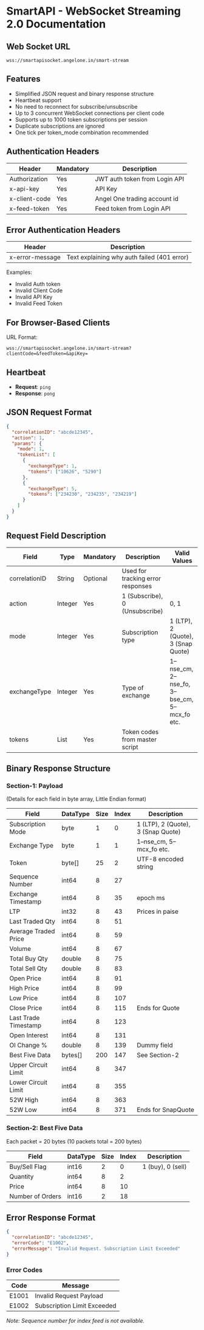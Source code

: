 # SmartAPI - WebSocket Streaming 2.0 Documentation

## Web Socket URL

```
wss://smartapisocket.angelone.in/smart-stream
```

## Features

- Simplified JSON request and binary response structure
- Heartbeat support
- No need to reconnect for subscribe/unsubscribe
- Up to 3 concurrent WebSocket connections per client code
- Supports up to 1000 token subscriptions per session
- Duplicate subscriptions are ignored
- One tick per token_mode combination recommended

## Authentication Headers

| Header         | Mandatory | Description                                      |
|----------------|-----------|--------------------------------------------------|
| Authorization  | Yes       | JWT auth token from Login API                   |
| x-api-key      | Yes       | API Key                                          |
| x-client-code  | Yes       | Angel One trading account id                    |
| x-feed-token   | Yes       | Feed token from Login API                        |

## Error Authentication Headers

| Header           | Description                                 |
|------------------|---------------------------------------------|
| x-error-message  | Text explaining why auth failed (401 error) |

Examples:
- Invalid Auth token
- Invalid Client Code
- Invalid API Key
- Invalid Feed Token

## For Browser-Based Clients

URL Format:
```
wss://smartapisocket.angelone.in/smart-stream?clientCode=&feedToken=&apiKey=
```

## Heartbeat

- **Request**: `ping`
- **Response**: `pong`

## JSON Request Format

```json
{
  "correlationID": "abcde12345",
  "action": 1,
  "params": {
    "mode": 1,
    "tokenList": [
      {
        "exchangeType": 1,
        "tokens": ["10626", "5290"]
      },
      {
        "exchangeType": 5,
        "tokens": ["234230", "234235", "234219"]
      }
    ]
  }
}
```

## Request Field Description

| Field         | Type       | Mandatory | Description                                 | Valid Values       |
|---------------|------------|-----------|---------------------------------------------|---------------------|
| correlationID | String     | Optional  | Used for tracking error responses           |                     |
| action        | Integer    | Yes       | 1 (Subscribe), 0 (Unsubscribe)              | 0, 1                |
| mode          | Integer    | Yes       | Subscription type                           | 1 (LTP), 2 (Quote), 3 (Snap Quote) |
| exchangeType  | Integer    | Yes       | Type of exchange                            | 1–nse_cm, 2–nse_fo, 3–bse_cm, 5–mcx_fo etc. |
| tokens        | List       | Yes       | Token codes from master script              |                     |

## Binary Response Structure

### Section-1: Payload

(Details for each field in byte array, Little Endian format)

| Field                | DataType | Size | Index | Description                            |
|----------------------|----------|------|--------|----------------------------------------|
| Subscription Mode    | byte     | 1    | 0      | 1 (LTP), 2 (Quote), 3 (Snap Quote)     |
| Exchange Type        | byte     | 1    | 1      | 1–nse_cm, 5–mcx_fo etc.                |
| Token                | byte[]   | 25   | 2      | UTF-8 encoded string                    |
| Sequence Number      | int64    | 8    | 27     |                                          |
| Exchange Timestamp   | int64    | 8    | 35     | epoch ms                                |
| LTP                  | int32    | 8    | 43     | Prices in paise                         |
| Last Traded Qty      | int64    | 8    | 51     |                                          |
| Average Traded Price | int64    | 8    | 59     |                                          |
| Volume               | int64    | 8    | 67     |                                          |
| Total Buy Qty        | double   | 8    | 75     |                                          |
| Total Sell Qty       | double   | 8    | 83     |                                          |
| Open Price           | int64    | 8    | 91     |                                          |
| High Price           | int64    | 8    | 99     |                                          |
| Low Price            | int64    | 8    | 107    |                                          |
| Close Price          | int64    | 8    | 115    | Ends for Quote                          |
| Last Trade Timestamp | int64    | 8    | 123    |                                          |
| Open Interest        | int64    | 8    | 131    |                                          |
| OI Change %          | double   | 8    | 139    | Dummy field                             |
| Best Five Data       | bytes[]  | 200  | 147    | See Section-2                           |
| Upper Circuit Limit  | int64    | 8    | 347    |                                          |
| Lower Circuit Limit  | int64    | 8    | 355    |                                          |
| 52W High             | int64    | 8    | 363    |                                          |
| 52W Low              | int64    | 8    | 371    | Ends for SnapQuote                      |

### Section-2: Best Five Data

Each packet = 20 bytes (10 packets total = 200 bytes)

| Field           | DataType | Size | Index | Description       |
|------------------|----------|------|--------|--------------------|
| Buy/Sell Flag     | int16    | 2    | 0      | 1 (buy), 0 (sell)  |
| Quantity          | int64    | 8    | 2      |                    |
| Price             | int64    | 8    | 10     |                    |
| Number of Orders  | int16    | 2    | 18     |                    |

## Error Response Format

```json
{
  "correlationID": "abcde12345",
  "errorCode": "E1002",
  "errorMessage": "Invalid Request. Subscription Limit Exceeded"
}
```

### Error Codes

| Code   | Message                                      |
|--------|----------------------------------------------|
| E1001  | Invalid Request Payload                      |
| E1002  | Subscription Limit Exceeded                  |

*Note: Sequence number for index feed is not available.*